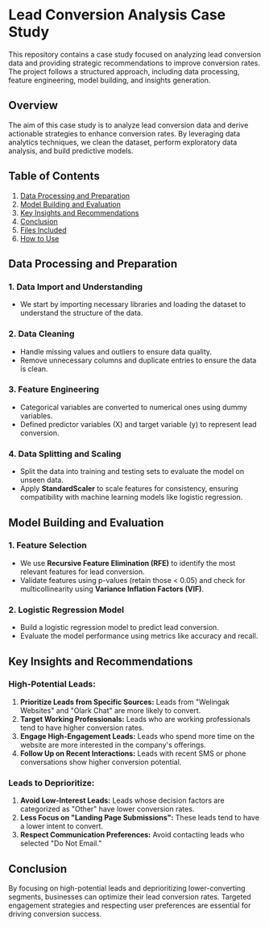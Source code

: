 # Lead Conversion Analysis Case Study

This repository contains a case study focused on analyzing lead conversion data and providing strategic recommendations to improve conversion rates. The project follows a structured approach, including data processing, feature engineering, model building, and insights generation.

## Overview

The aim of this case study is to analyze lead conversion data and derive actionable strategies to enhance conversion rates. By leveraging data analytics techniques, we clean the dataset, perform exploratory data analysis, and build predictive models.

## Table of Contents
1. [Data Processing and Preparation](#data-processing-and-preparation)
2. [Model Building and Evaluation](#model-building-and-evaluation)
3. [Key Insights and Recommendations](#key-insights-and-recommendations)
4. [Conclusion](#conclusion)
5. [Files Included](#files-included)
6. [How to Use](#how-to-use)

## Data Processing and Preparation

### 1. **Data Import and Understanding**
   - We start by importing necessary libraries and loading the dataset to understand the structure of the data.
   
### 2. **Data Cleaning**
   - Handle missing values and outliers to ensure data quality.
   - Remove unnecessary columns and duplicate entries to ensure the data is clean.

### 3. **Feature Engineering**
   - Categorical variables are converted to numerical ones using dummy variables.
   - Defined predictor variables (X) and target variable (y) to represent lead conversion.

### 4. **Data Splitting and Scaling**
   - Split the data into training and testing sets to evaluate the model on unseen data.
   - Apply **StandardScaler** to scale features for consistency, ensuring compatibility with machine learning models like logistic regression.

## Model Building and Evaluation

### 1. **Feature Selection**
   - We use **Recursive Feature Elimination (RFE)** to identify the most relevant features for lead conversion.
   - Validate features using p-values (retain those < 0.05) and check for multicollinearity using **Variance Inflation Factors (VIF)**.

### 2. **Logistic Regression Model**
   - Build a logistic regression model to predict lead conversion.
   - Evaluate the model performance using metrics like accuracy and recall.

## Key Insights and Recommendations

### High-Potential Leads:
1. **Prioritize Leads from Specific Sources:** Leads from "Welingak Websites" and "Olark Chat" are more likely to convert.
2. **Target Working Professionals:** Leads who are working professionals tend to have higher conversion rates.
3. **Engage High-Engagement Leads:** Leads who spend more time on the website are more interested in the company's offerings.
4. **Follow Up on Recent Interactions:** Leads with recent SMS or phone conversations show higher conversion potential.

### Leads to Deprioritize:
1. **Avoid Low-Interest Leads:** Leads whose decision factors are categorized as "Other" have lower conversion rates.
2. **Less Focus on "Landing Page Submissions":** These leads tend to have a lower intent to convert.
3. **Respect Communication Preferences:** Avoid contacting leads who selected "Do Not Email."

## Conclusion

By focusing on high-potential leads and deprioritizing lower-converting segments, businesses can optimize their lead conversion rates. Targeted engagement strategies and respecting user preferences are essential for driving conversion success.
